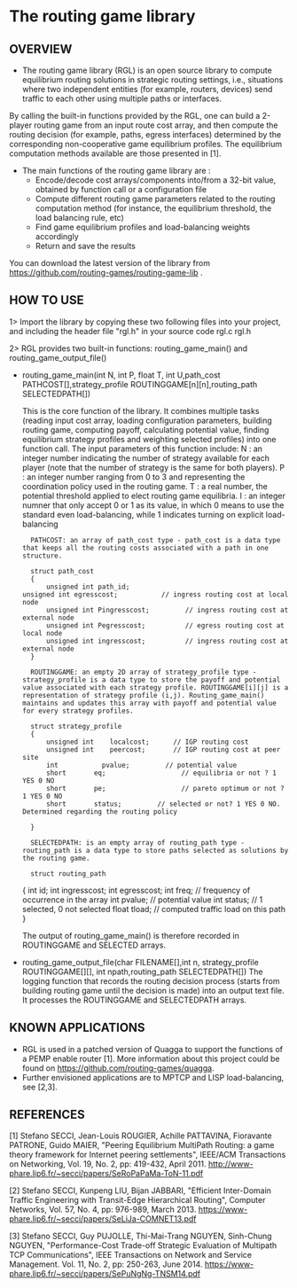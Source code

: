 # The routing game library 

OVERVIEW
--------

* The routing game library (RGL) is an open source library to compute equilibrium routing solutions in strategic routing settings, i.e., situations where two independent entities (for example, routers, devices) send traffic to each other using multiple paths or interfaces.

By calling the built-in functions provided by the RGL, one can build a 2-player routing game from an input route cost array, and then compute the routing decision (for example, paths, egress interfaces) determined by the corresponding non-cooperative game equilibrium profiles. The equilibrium computation methods available are those presented in [1].

* The main functions of the routing game library are :
	+ Encode/decode cost arrays/components into/from a 32-bit value, obtained by function call or a configuration file
	+ Compute different routing game parameters related to the routing computation method (for instance, the equilibrium threshold, the load balancing rule, etc) 
	+ Find game equilibrium profiles and load-balancing weights accordingly
	+ Return and save the results

You can download the latest version of the library from https://github.com/routing-games/routing-game-lib .


HOW TO USE
----------

1> Import the library by copying these two following files into your project, and including the header file "rgl.h" in your source code
	rgl.c 
	rgl.h 

2> RGL provides two built-in functions: routing_game_main() and routing_game_output_file()

* routing_game_main(int N, int P, float T, int U,path_cost PATHCOST[],strategy_profile ROUTINGGAME[n][n],routing_path SELECTEDPATH[]) 

	This is the core function of the library. It combines multiple tasks (reading input cost array, loading configuration parameters, building routing game, computing payoff, calculating potential value, finding equilibrium strategy profiles and weighting selected profiles) into one function call. 
	The input parameters of this function include: 
		N : an integer number indicating the number of strategy available for each player (note that the number of strategy is the same for both players).
		P : an integer number ranging from 0 to 3 and representing the coordination policy used in the routing game.
		T : a real number, the potential threshold applied to elect routing game equilibria.
		I : an integer numner that only accept 0 or 1 as its value, in which 0 means to use the standard even load-balancing, while 1 indicates turning on explicit load-balancing 

		PATHCOST: an array of path_cost type - path_cost is a data type that keeps all the routing costs associated with a path in one structure. 

		struct path_cost
		{
			unsigned int path_id;
      unsigned int egresscost;           // ingress routing cost at local node  
			unsigned int Pingresscost;         // ingress routing cost at external node 
			unsigned int Pegresscost;          // egress routing cost at local node  
			unsigned int ingresscost;          // ingress routing cost at external node
		}

		ROUTINGGAME: an empty 2D array of strategy_profile type - strategy_profile is a data type to store the payoff and potential value associated with each strategy profile. ROUTINGGAME[i][j] is a representation of strategy profile (i,j). Routing_game_main() maintains and updates this array with payoff and potential value for every strategy profiles.

		struct strategy_profile
		{
			unsigned int 	localcost; 		// IGP routing cost
			unsigned int 	peercost; 		// IGP routing cost at peer site
			int		      pvalue; 	      // potential value
			short       eq;  			      // equilibria or not ? 1 YES 0 NO
			short       pe;  			      // pareto optimum or not ? 1 YES 0 NO
			short       status;         // selected or not? 1 YES 0 NO. Determined regarding the routing policy

		}

		SELECTEDPATH: is an empty array of routing_path type - routing_path is a data type to store paths selected as solutions by the routing game.
		
		struct routing_path
    {
			int     id;
			int     ingresscost;
			int     egresscost;
			int     freq;                     	// frequency of occurrence in the array
			int     pvalue;				              // potential value
			int     status;                  	  // 1 selected, 0 not selected
			float   tload;              		    // computed traffic load on this path
		}

	The output of routing_game_main() is therefore recorded in ROUTINGGAME and SELECTED arrays. 
	
* routing_game_output_file(char FILENAME[],int n, strategy_profile ROUTINGGAME[][], int npath,routing_path SELECTEDPATH[])
	The logging function that records the routing decision process (starts from building routing game until the decision is made) into an output text file. 
	It processes the ROUTINGGAME and SELECTEDPATH arrays.  


KNOWN APPLICATIONS
---------------

* RGL is used in a patched version of Quagga to support the functions of a PEMP enable router [1]. More information about this project could be found on https://github.com/routing-games/quagga. 
* Further envisioned applications are to MPTCP and LISP load-balancing, see [2,3].




REFERENCES
----------

[1] Stefano SECCI, Jean-Louis ROUGIER, Achille PATTAVINA, Fioravante PATRONE, Guido MAIER, "Peering Equilibrium MultiPath Routing: a game theory framework for Internet peering settlements", IEEE/ACM Transactions on Networking, Vol. 19, No. 2, pp: 419-432, April 2011. http://www-phare.lip6.fr/~secci/papers/SeRoPaPaMa-ToN-11.pdf

[2] Stefano SECCI, Kunpeng LIU, Bijan JABBARI, "Efficient Inter-Domain Traffic Engineering with Transit-Edge Hierarchical Routing", Computer Networks, Vol. 57, No. 4, pp: 976-989, March 2013. https://www-phare.lip6.fr/~secci/papers/SeLiJa-COMNET13.pdf

[3] Stefano SECCI, Guy PUJOLLE, Thi-Mai-Trang NGUYEN, Sinh-Chung NGUYEN, "Performance-Cost Trade-off Strategic Evaluation of Multipath TCP Communications", IEEE Transactions on Network and Service Management. Vol. 11, No. 2, pp: 250-263, June 2014. https://www-phare.lip6.fr/~secci/papers/SePuNgNg-TNSM14.pdf

